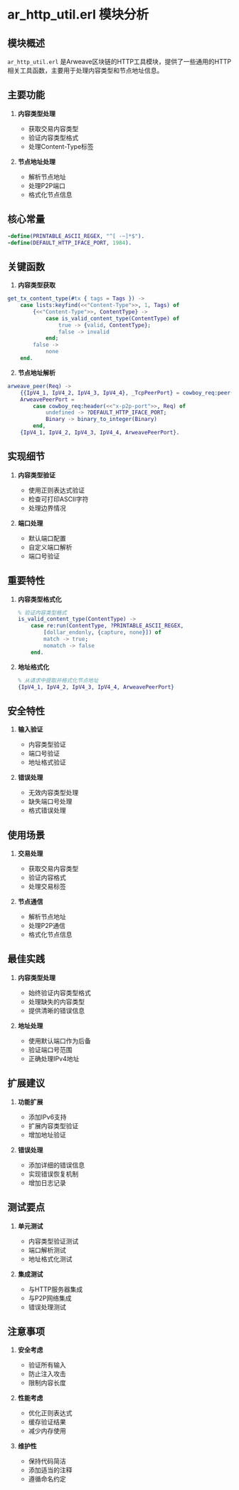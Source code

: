 # ar_http_util.erl 模块分析

## 模块概述
`ar_http_util.erl` 是Arweave区块链的HTTP工具模块，提供了一些通用的HTTP相关工具函数，主要用于处理内容类型和节点地址信息。

## 主要功能

1. **内容类型处理**
   - 获取交易内容类型
   - 验证内容类型格式
   - 处理Content-Type标签

2. **节点地址处理**
   - 解析节点地址
   - 处理P2P端口
   - 格式化节点信息

## 核心常量

```erlang
-define(PRINTABLE_ASCII_REGEX, "^[ -~]*$").
-define(DEFAULT_HTTP_IFACE_PORT, 1984).
```

## 关键函数

1. **内容类型获取**
```erlang
get_tx_content_type(#tx { tags = Tags }) ->
    case lists:keyfind(<<"Content-Type">>, 1, Tags) of
        {<<"Content-Type">>, ContentType} ->
            case is_valid_content_type(ContentType) of
                true -> {valid, ContentType};
                false -> invalid
            end;
        false ->
            none
    end.
```

2. **节点地址解析**
```erlang
arweave_peer(Req) ->
    {{IpV4_1, IpV4_2, IpV4_3, IpV4_4}, _TcpPeerPort} = cowboy_req:peer(Req),
    ArweavePeerPort =
        case cowboy_req:header(<<"x-p2p-port">>, Req) of
            undefined -> ?DEFAULT_HTTP_IFACE_PORT;
            Binary -> binary_to_integer(Binary)
        end,
    {IpV4_1, IpV4_2, IpV4_3, IpV4_4, ArweavePeerPort}.
```

## 实现细节

1. **内容类型验证**
   - 使用正则表达式验证
   - 检查可打印ASCII字符
   - 处理边界情况

2. **端口处理**
   - 默认端口配置
   - 自定义端口解析
   - 端口号验证

## 重要特性

1. **内容类型格式化**
   ```erlang
   % 验证内容类型格式
   is_valid_content_type(ContentType) ->
       case re:run(ContentType, ?PRINTABLE_ASCII_REGEX, 
           [dollar_endonly, {capture, none}]) of
           match -> true;
           nomatch -> false
       end.
   ```

2. **地址格式化**
   ```erlang
   % 从请求中提取并格式化节点地址
   {IpV4_1, IpV4_2, IpV4_3, IpV4_4, ArweavePeerPort}
   ```

## 安全特性

1. **输入验证**
   - 内容类型验证
   - 端口号验证
   - 地址格式验证

2. **错误处理**
   - 无效内容类型处理
   - 缺失端口号处理
   - 格式错误处理

## 使用场景

1. **交易处理**
   - 获取交易内容类型
   - 验证内容格式
   - 处理交易标签

2. **节点通信**
   - 解析节点地址
   - 处理P2P通信
   - 格式化节点信息

## 最佳实践

1. **内容类型处理**
   - 始终验证内容类型格式
   - 处理缺失的内容类型
   - 提供清晰的错误信息

2. **地址处理**
   - 使用默认端口作为后备
   - 验证端口号范围
   - 正确处理IPv4地址

## 扩展建议

1. **功能扩展**
   - 添加IPv6支持
   - 扩展内容类型验证
   - 增加地址验证

2. **错误处理**
   - 添加详细的错误信息
   - 实现错误恢复机制
   - 增加日志记录

## 测试要点

1. **单元测试**
   - 内容类型验证测试
   - 端口解析测试
   - 地址格式化测试

2. **集成测试**
   - 与HTTP服务器集成
   - 与P2P网络集成
   - 错误处理测试

## 注意事项

1. **安全考虑**
   - 验证所有输入
   - 防止注入攻击
   - 限制内容长度

2. **性能考虑**
   - 优化正则表达式
   - 缓存验证结果
   - 减少内存使用

3. **维护性**
   - 保持代码简洁
   - 添加适当的注释
   - 遵循命名约定

